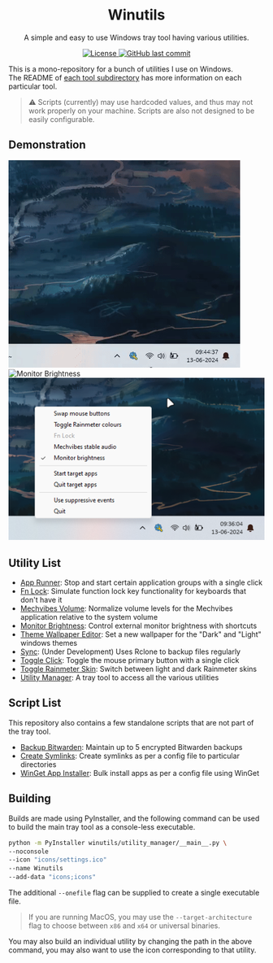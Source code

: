 <!-- markdownlint-disable-next-line first-line-heading -->
<div align="center">
  <h1>Winutils</h1>
  A simple and easy to use Windows tray tool having various utilities.
</div>

<p align="center">
  <a href="LICENSE">
    <img alt="License" src="https://img.shields.io/github/license/Qwerty-133/win-utils">
  </a>
  <a href="commits">
    <img alt="GitHub last commit" src="https://img.shields.io/github/last-commit/Qwerty-133/win-utils">
  </a>
</p>

This is a mono-repository for a bunch of utilities I use on Windows.\
The README of [each tool subdirectory](winutils/) has more information on each particular tool.

> :warning: Scripts (currently) may use hardcoded values, and thus may not work properly on your machine. Scripts are also not
> designed to be easily configurable.

## Demonstration

<!-- assets/demos/App Runner.gif assets/demos/Monitor Brightness.gif assets/demos/Tray Tool.png -->

![App Runner](assets/demos/App%20Runner.gif)
![Monitor Brightness](assets/demos/Monitor%20Brightness.gif)
![Tray Tool](assets/demos/Tray%20Tool.png)

## Utility List

- [App Runner](winutils/clear_ram/): Stop and start certain application groups with a single click
- [Fn Lock](winutils/fn_lock/): Simulate function lock key functionality for keyboards that don't have it
- [Mechvibes Volume](winutils/mechvibes_volume/): Normalize volume levels for the Mechvibes application relative to the system volume
- [Monitor Brightness](winutils/monitor_brightness/): Control external monitor brightness with shortcuts
- [Theme Wallpaper Editor](winutils/set_wallpapers/): Set a new wallpaper for the "Dark" and "Light" windows themes
- [Sync](winutils/sync/): (Under Development) Uses Rclone to backup files regularly
- [Toggle Click](winutils/toggle_click/): Toggle the mouse primary button with a single click
- [Toggle Rainmeter Skin](winutils/toggle_rainmeter/): Switch between light and dark Rainmeter skins
- [Utility Manager](winutils/utility_manager/): A tray tool to access all the various utilities

## Script List

This repository also contains a few standalone scripts that are not part of the tray tool.

- [Backup Bitwarden](scripts/backup_bitwarden.py): Maintain up to 5 encrypted Bitwarden backups
- [Create Symlinks](scripts/create_symlinks.py): Create symlinks as per a config file to particular directories
- [WinGet App Installer](scripts/winget_bulk_installer.py): Bulk install apps as per a config file using WinGet

## Building

Builds are made using PyInstaller, and the following command can be used to build the main tray tool as a console-less executable.

```sh
python -m PyInstaller winutils/utility_manager/__main__.py \
--noconsole
--icon "icons/settings.ico"
--name Winutils
--add-data "icons;icons"
```

The additional `--onefile` flag can be supplied to create a single executable file.

> If you are running MacOS, you may use the `--target-architecture` flag to choose between `x86` and `x64` or universal binaries.

You may also build an individual utility by changing the path in the above command, you may also want to use the icon corresponding to that utility.
